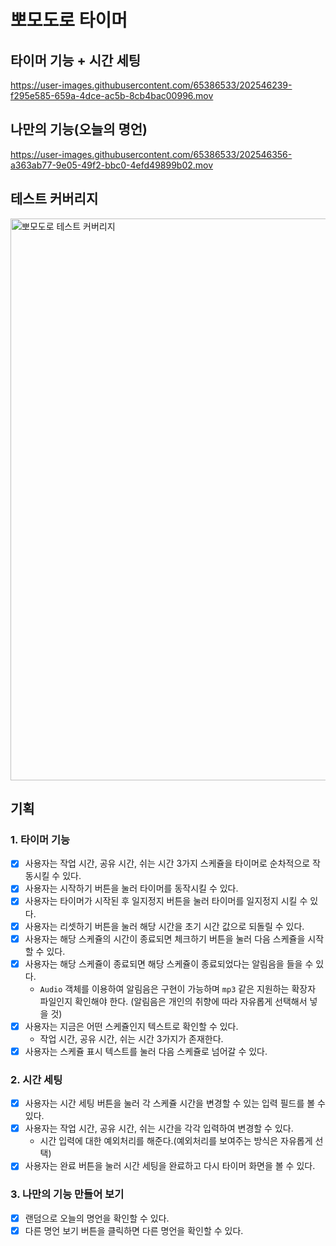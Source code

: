 # 뽀모도로 타이머

## 타이머 기능 + 시간 세팅
https://user-images.githubusercontent.com/65386533/202546239-f295e585-659a-4dce-ac5b-8cb4bac00996.mov

## 나만의 기능(오늘의 명언)
https://user-images.githubusercontent.com/65386533/202546356-a363ab77-9e05-49f2-bbc0-4efd49899b02.mov


## 테스트 커버리지
<img width="899" alt="뽀모도로 테스트 커버리지" src="https://github.com/bohyunkang/pomodoro-timer/assets/65386533/6cadf090-e0f3-4cff-aaf1-e2805218881c">

## 기획
### 1. 타이머 기능
- [x] 사용자는 작업 시간, 공유 시간, 쉬는 시간 3가지 스케쥴을 타이머로 순차적으로 작동시킬 수 있다.
- [x] 사용자는 시작하기 버튼을 눌러 타이머를 동작시킬 수 있다.
- [x] 사용자는 타이머가 시작된 후 일지정지 버튼을 눌러 타이머를 일지정지 시킬 수 있다.
- [x] 사용자는 리셋하기 버튼을 눌러 해당 시간을 초기 시간 값으로 되돌릴 수 있다.
- [x] 사용자는 해당 스케쥴의 시간이 종료되면 체크하기 버튼을 눌러 다음 스케쥴을 시작할 수 있다.
- [x] 사용자는 해당 스케쥴이 종료되면 해당 스케쥴이 종료되었다는 알림음을 들을 수 있다.
    - `Audio` 객체를 이용하여 알림음은 구현이 가능하며 `mp3` 같은 지원하는 확장자 파일인지 확인해야 한다. (알림음은 개인의 취향에 따라 자유롭게 선택해서 넣을 것)
- [x] 사용자는 지금은 어떤 스케쥴인지 텍스트로 확인할 수 있다.
    - 작업 시간, 공유 시간, 쉬는 시간 3가지가 존재한다.
- [x] 사용자는 스케쥴 표시 텍스트를 눌러 다음 스케쥴로 넘어갈 수 있다.

### 2. 시간 세팅
- [x] 사용자는 시간 세팅 버튼을 눌러 각 스케쥴 시간을 변경할 수 있는 입력 필드를 볼 수 있다.
- [x] 사용자는 작업 시간, 공유 시간, 쉬는 시간을 각각 입력하여 변경할 수 있다.
    - 시간 입력에 대한 예외처리를 해준다.(예외처리를 보여주는 방식은 자유롭게 선택)
- [x] 사용자는 완료 버튼을 눌러 시간 세팅을 완료하고 다시 타이머 화면을 볼 수 있다.

### 3. 나만의 기능 만들어 보기
- [x] 랜덤으로 오늘의 명언을 확인할 수 있다.
- [x] 다른 명언 보기 버튼을 클릭하면 다른 명언을 확인할 수 있다.
